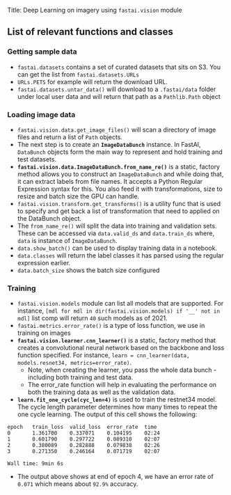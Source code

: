 Title: Deep Learning on imagery using `fastai.vision` module

## List of relevant functions and classes
 
### Getting sample data
 - `fastai.datasets` contains a set of curated datasets that sits on S3. You can get the list from `fastai.datasets.URLs`
 - `URLs.PETS` for example will return the download URL.
 - `fastai.datasets.untar_data()` will download to a `.fastai/data` folder under local user data and will return that path as a `Pathlib.Path` object

### Loading image data
 - `fastai.vision.data.get_image_files()` will scan a directory of image files and return a list of `Path` objects.
 - The next step is to create an **`ImageDataBunch`** instance. In FastAI, `DataBunch` objects form the main way to represent and hold training and test datasets.
 - **`fastai.vision.data.ImageDataBunch.from_name_re()`** is a static, factory method allows you to construct an `ImageDataBunch` and while doing that, it can extract labels from file names. It accepts a Python Regular Expression syntax for this. You also feed it with transformations, size to resize and batch size the GPU can handle.
 - `fastai.vision.transform.get_transforms()` is a utility func that is used to specify and get back a list of transformation that need to applied on the DataBunch object.
 - The `from_name_re()` will split the data into training and validation sets. These can be accessed via `data.valid_ds` and `data.train_ds` where, `data` is instance of `ImageDataBunch`.
 - `data.show_batch()` can be used to display training data in a notebook.
 - `data.classes` will return the label classes it has parsed using the regular expression earlier.
 - `data.batch_size` shows the batch size configured

### Training
 - `fastai.vision.models` module can list all models that are supported. For instance, `[mdl for mdl in dir(fastai.vision.models) if '__' not in mdl]` list comp will return `40` such models as of 2021.
 - `fastai.metrics.error_rate()` is a type of loss function, we use in training on images
 - **`fastai.vision.learner.cnn_learner()`** is a static, factory method that creates a convolutional neural network based on the backbone and loss function specified. For instance, `learn = cnn_learner(data, models.resnet34, metrics=error_rate)`.
    - Note, when creating the learner, you pass the whole data bunch - including both training and test data.
    - The error_rate function will help in evaluating the performance on both the training data as well as the validation data.
 - **`learn.fit_one_cycle(cyc_len=4)`** is used to train the restnet34 model. The cycle length parameter determines how many times to repeat the one cycle learning. The output of this cell shows the following:

```
epoch 	train_loss 	valid_loss 	error_rate 	time
0   	1.361700 	0.337071 	0.104195 	02:24
1 	    0.601790 	0.297722 	0.089310 	02:07
2 	    0.380089 	0.282888 	0.079838 	02:26
3 	    0.271350 	0.246164 	0.071719 	02:07

Wall time: 9min 6s
```

 - The output above shows at end of epoch 4, we have an error rate of `0.071` which means about `92.9%` accuracy.
